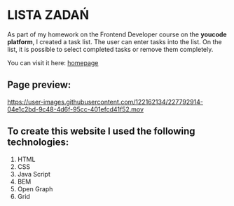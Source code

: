# LISTA ZADAŃ

As part of my homework on the Frontend Developer course on the **youcode platform**, I created a task list. The user can enter tasks into the list. On the list, it is possible to select completed tasks or remove them completely.


You can visit it here: [homepage](https://barbarakomenda.github.io/lista-zadan/)

## Page preview:

https://user-images.githubusercontent.com/122162134/227792914-04e1c2bd-9c48-4d6f-95cc-401efcd41f52.mov


## To create this website I used the following technologies:
1. HTML
2. CSS
3. Java Script
4. BEM
5. Open Graph 
6. Grid



